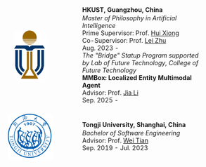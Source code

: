 <table id="tbPublications" width="100%" style="border: none;">
    <tbody style="border: none;">
    <tr style="border: none;">
        <td width="200" style="vertical-align: middle; padding: 20px 0; border: none;">
            <img src="assets/img/logo_hkust.png" width="70px" style="box-shadow: 4px 4px 8px #ffffff; display: block; margin: auto;">    
        </td>
        <td style="border: none; padding-left: 20px;">
            <p style="margin: 2px 0"><b>HKUST, Guangzhou, China</b></p>
            <p style="margin: 0px 0"><em>Master of Philosophy in Artificial Intelligence</em></p>
            <p style="margin: 0px 0">Prime Supervisor: Prof. <a href="https://scholar.google.com/citations?user=cVDF1tkAAAAJ&hl=en&oi=ao">Hui Xiong</a></p>
            <p style="margin: 0px 0">Co-Supervisor: Prof. <a href="https://scholar.google.com/citations?hl=en&user=AQtqhaYAAAAJ">Lei Zhu</a></p>
            <p style="margin: 0px 0">Aug. 2023 - </p>
            <p style="margin: 0px 0"><em>The "Bridge" Statup Program supported by Lab of Future Technology, College of Future Technology</em></p>
            <p style="margin: 0px 0"><b>MMBox: Localized Entity Multimodal Agent</b></p>
            <p style="margin: 0px 0">Advisor: Prof. <a href="https://scholar.google.com.hk/citations?user=1gSbcYoAAAAJ&hl=en">Jia Li</a></p>
            <p style="margin: 0px 0">Sep. 2025 - </p>
        </td>
    </tr>
    <tr style="border: none;">
        <td width="200" style="vertical-align: middle; padding: 20px 0; border: none;">
            <img src="assets/img/logo_tongji.png" width="100px" style="box-shadow: 4px 4px 8px #ffffff; display: block; margin: auto;">
        </td>             
        <td style="border: none; padding-left: 20px;">
            <p style="margin: 2px 0"><b>Tongji University, Shanghai, China</b></p>
            <p style="margin: 0px 0"><em>Bachelor of Software Engineering</em></p>
            <p style="margin: 0px 0">Advisor: Prof. <a href="https://scholar.google.com/citations?user=aYKQn88AAAAJ&hl=en&oi=ao">Wei Tian</a></p>
            <p style="margin: 0px 0">Sep. 2019 - Jul. 2023</p>
        </td>
    </tr>
    </tbody>
</table>